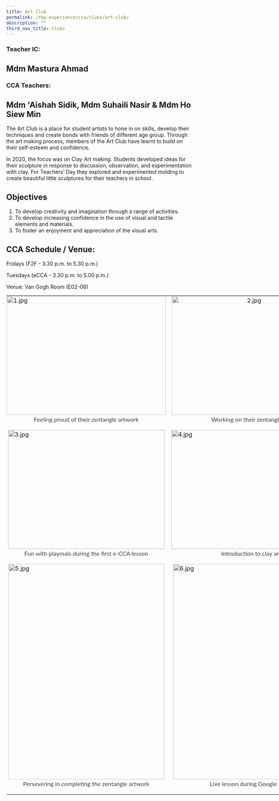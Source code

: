 ```yaml
---
title: Art Club
permalink: /tkp-experience/cca/clubs/art-club/
description: ""
third_nav_title: Clubs
---
```

### Teacher IC:&nbsp;

Mdm Mastura Ahmad
-----------------

  

### CCA Teachers:&nbsp;

Mdm 'Aishah Sidik, Mdm Suhaili Nasir &amp; Mdm Ho Siew Min
------------------------------------------------------

The Art Club is a place for student artists to hone in on skills, develop their techniques and create bonds with friends of different age group. Through the art making process, members of the Art Club have learnt to build on their self-esteem and confidence.

  

In 2020, the focus was on Clay Art making. Students developed ideas for their sculpture in response to discussion, observation, and experimentation with clay. For Teachers’ Day they explored and experimented molding to create beautiful little sculptures for their teachers in school.

Objectives
----------

1.  To develop creativity and imagination through a range of activities.
2.  To develop increasing confidence in the use of visual and tactile elements and materials.
3.  To foster an enjoyment and appreciation of the visual arts.

CCA Schedule / Venue:
---------------------

Fridays (F2F - 3.30 p.m. to 5.30 p.m.)

Tuesdays (eCCA - 3.30 p.m. to 5.00 p.m.)

  

Venue: Van Gogh Room (E02-06)

<table style="margin: auto; outline: 0px; padding: 0px; border-collapse: collapse; clear: both; border: 1px solid transparent; table-layout: fixed; width: 860px;" class="ive_eobj_center ives_tab_kosong"><tbody style="margin: 0px; outline: 0px; padding: 0px;"><tr style="margin: 0px; outline: 0px; padding: 0px;"><td style="margin: 0px; outline: 0px; padding: 0px 15px 15px 0px; vertical-align: top;"><img style="margin: auto; outline: 0px; padding: 0px; border: none; max-width: 100%; clear: both; display: block; width: 427px; height: 319px;" class="ive_eobj_center" alt="1.jpg" src="https://tanjongkatongpri.moe.edu.sg/qql/slot/u742/2020/TKP%20Experience/CCA/Clubs/Art%20Club/1.jpg"><div style="margin: 0px; outline: 0px; padding: 0px; line-height: 24.96px; color: rgb(65, 64, 66); font-family: Lato, sans-serif; font-size: 16px; font-weight: 400; text-align: center;">Feeling proud of their zentangle artwork</div></td><td style="margin: 0px; outline: 0px; padding: 0px 15px 15px 0px; vertical-align: top;"><img style="margin: auto; outline: 0px; padding: 0px; border: none; max-width: 100%; clear: both; display: block; text-align: center; width: 427px; height: 319px;" class="ive_eobj_center" alt="2.jpg" src="https://tanjongkatongpri.moe.edu.sg/qql/slot/u742/2020/TKP%20Experience/CCA/Clubs/Art%20Club/2.jpg"><div style="margin: 0px; outline: 0px; padding: 0px; line-height: 24.96px; color: rgb(65, 64, 66); font-family: Lato, sans-serif; font-size: 16px; font-weight: 400; text-align: center;">Working on their zentangle art</div></td></tr><tr style="margin: 0px; outline: 0px; padding: 0px;"><td style="margin: 0px; outline: 0px; padding: 0px 15px 15px 0px; vertical-align: top;"><img style="margin: auto; outline: 0px; padding: 0px; border: none; max-width: 100%; clear: both; display: block; width: 420px; height: 319px;" class="ive_eobj_center" alt="3.jpg" src="https://tanjongkatongpri.moe.edu.sg/qql/slot/u742/2020/TKP%20Experience/CCA/Clubs/Art%20Club/3.jpg"><div style="margin: 0px; outline: 0px; padding: 0px; line-height: 24.96px; color: rgb(65, 64, 66); font-family: Lato, sans-serif; font-size: 16px; font-weight: 400; text-align: center;">Fun with playmais during the first e-CCA lesson</div></td><td style="margin: 0px; outline: 0px; padding: 0px 15px 15px 0px; vertical-align: top;"><img style="margin: auto; outline: 0px; padding: 0px; border: none; max-width: 100%; clear: both; display: block; width: 428px; height: 319px;" class="ive_eobj_center" alt="4.jpg" src="https://tanjongkatongpri.moe.edu.sg/qql/slot/u742/2020/TKP%20Experience/CCA/Clubs/Art%20Club/4.jpg"><div style="margin: 0px; outline: 0px; padding: 0px; line-height: 24.96px; color: rgb(65, 64, 66); font-family: Lato, sans-serif; font-size: 16px; font-weight: 400; text-align: center;">Introduction to clay art</div></td></tr><tr style="margin: 0px; outline: 0px; padding: 0px;"><td style="margin: 0px; outline: 0px; padding: 0px 15px 15px 0px; vertical-align: top;"><img style="margin: auto; outline: 0px; padding: 0px; border: none; max-width: 100%; clear: both; display: block; width: 418px; height: 577px;" class="ive_eobj_center" alt="5.jpg" src="https://tanjongkatongpri.moe.edu.sg/qql/slot/u742/2020/TKP%20Experience/CCA/Clubs/Art%20Club/5.jpg"><div style="margin: 0px; outline: 0px; padding: 0px; line-height: 24.96px; color: rgb(65, 64, 66); font-family: Lato, sans-serif; font-size: 16px; font-weight: 400; text-align: center;">Persevering in completing the zentangle artwork</div></td><td style="margin: 0px; outline: 0px; padding: 0px 15px 15px 0px; vertical-align: top;"><img style="margin: auto; outline: 0px; padding: 0px; border: none; max-width: 100%; clear: both; display: block; width: 419px; height: 577px;" class="ive_eobj_center" alt="6.jpg" src="https://tanjongkatongpri.moe.edu.sg/qql/slot/u742/2020/TKP%20Experience/CCA/Clubs/Art%20Club/6.jpg"><div style="margin: 0px; outline: 0px; padding: 0px; line-height: 24.96px; color: rgb(65, 64, 66); font-family: Lato, sans-serif; font-size: 16px; font-weight: 400; text-align: center;">Live lesson during Google Meet</div></td></tr></tbody></table>
